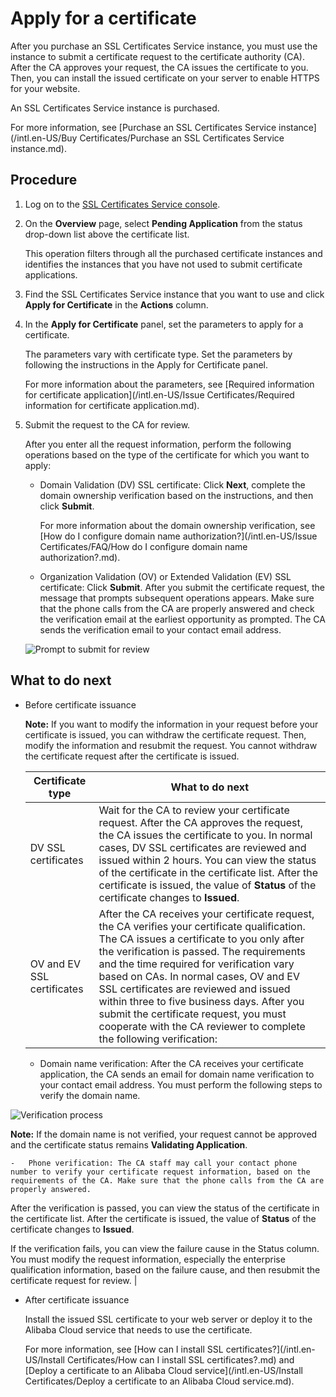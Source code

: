 # Apply for a certificate

After you purchase an SSL Certificates Service instance, you must use the instance to submit a certificate request to the certificate authority \(CA\). After the CA approves your request, the CA issues the certificate to you. Then, you can install the issued certificate on your server to enable HTTPS for your website.

An SSL Certificates Service instance is purchased.

For more information, see [Purchase an SSL Certificates Service instance](/intl.en-US/Buy Certificates/Purchase an SSL Certificates Service instance.md).

## Procedure

1.  Log on to the [SSL Certificates Service console](https://yundunnext.console.aliyun.com/?p=cas).

2.  On the **Overview** page, select **Pending Application** from the status drop-down list above the certificate list.

    This operation filters through all the purchased certificate instances and identifies the instances that you have not used to submit certificate applications.

3.  Find the SSL Certificates Service instance that you want to use and click **Apply for Certificate** in the **Actions** column.

4.  In the **Apply for Certificate** panel, set the parameters to apply for a certificate.

    The parameters vary with certificate type. Set the parameters by following the instructions in the Apply for Certificate panel.

    For more information about the parameters, see [Required information for certificate application](/intl.en-US/Issue Certificates/Required information for certificate application.md).

5.  Submit the request to the CA for review.

    After you enter all the request information, perform the following operations based on the type of the certificate for which you want to apply:

    -   Domain Validation \(DV\) SSL certificate: Click **Next**, complete the domain ownership verification based on the instructions, and then click **Submit**.

        For more information about the domain ownership verification, see [How do I configure domain name authorization?](/intl.en-US/Issue Certificates/FAQ/How do I configure domain name authorization?.md).

    -   Organization Validation \(OV\) or Extended Validation \(EV\) SSL certificate: Click **Submit**.
    After you submit the certificate request, the message that prompts subsequent operations appears. Make sure that the phone calls from the CA are properly answered and check the verification email at the earliest opportunity as prompted. The CA sends the verification email to your contact email address.

    ![Prompt to submit for review](../images/p211277.png)


## What to do next

-   Before certificate issuance

    **Note:** If you want to modify the information in your request before your certificate is issued, you can withdraw the certificate request. Then, modify the information and resubmit the request. You cannot withdraw the certificate request after the certificate is issued.

    |Certificate type|What to do next|
    |----------------|---------------|
    |DV SSL certificates|Wait for the CA to review your certificate request. After the CA approves the request, the CA issues the certificate to you. In normal cases, DV SSL certificates are reviewed and issued within 2 hours. You can view the status of the certificate in the certificate list. After the certificate is issued, the value of **Status** of the certificate changes to **Issued**. |
    |OV and EV SSL certificates|After the CA receives your certificate request, the CA verifies your certificate qualification. The CA issues a certificate to you only after the verification is passed. The requirements and the time required for verification vary based on CAs. In normal cases, OV and EV SSL certificates are reviewed and issued within three to five business days. After you submit the certificate request, you must cooperate with the CA reviewer to complete the following verification:

    -   Domain name verification: After the CA receives your certificate application, the CA sends an email for domain name verification to your contact email address. You must perform the following steps to verify the domain name.

![Verification process](https://static-aliyun-doc.oss-accelerate.aliyuncs.com/assets/img/en-US/9115585751/p6087.jpg)

**Note:** If the domain name is not verified, your request cannot be approved and the certificate status remains **Validating Application**.

    -   Phone verification: The CA staff may call your contact phone number to verify your certificate request information, based on the requirements of the CA. Make sure that the phone calls from the CA are properly answered.
After the verification is passed, you can view the status of the certificate in the certificate list. After the certificate is issued, the value of **Status** of the certificate changes to **Issued**.

If the verification fails, you can view the failure cause in the Status column. You must modify the request information, especially the enterprise qualification information, based on the failure cause, and then resubmit the certificate request for review. |

-   After certificate issuance

    Install the issued SSL certificate to your web server or deploy it to the Alibaba Cloud service that needs to use the certificate.

    For more information, see [How can I install SSL certificates?](/intl.en-US/Install Certificates/How can I install SSL certificates?.md) and [Deploy a certificate to an Alibaba Cloud service](/intl.en-US/Install Certificates/Deploy a certificate to an Alibaba Cloud service.md).



